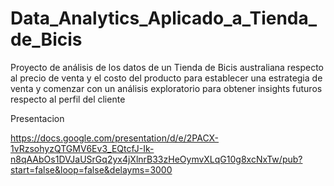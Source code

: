 # Data_Analytics_Aplicado_a_Tienda_de_Bicis

Proyecto de análisis de los datos de un Tienda de Bicis australiana respecto al precio de venta y el costo del producto para establecer una estrategia de venta y comenzar con un análisis exploratorio para obtener insights futuros respecto al perfil del cliente 


Presentacion

https://docs.google.com/presentation/d/e/2PACX-1vRzsohyzQTGMV6Ev3_EQtcfJ-Ik-n8qAAbOs1DVJaUSrGq2yx4jXlnrB33zHeOymvXLqG10g8xcNxTw/pub?start=false&loop=false&delayms=3000
